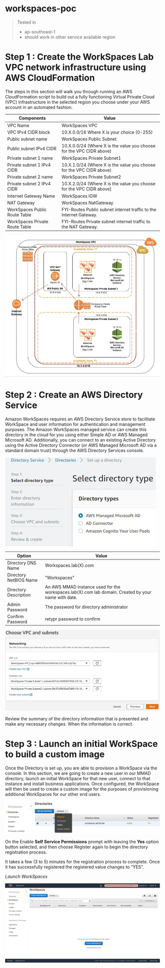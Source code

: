 # workspaces-poc

> Tested in
> * ap-southeast-1
> * should work in other service available region

# Step 1 : Create the WorkSpaces Lab VPC network infrastructure using AWS CloudFormation 
The steps in this section will walk you through running an AWS CloudFormation script to build out a fully functioning Virtual Private Cloud (VPC) infrastructure in the selected region you choose under your AWS account in an automated fashion.

| Components | Value |
| ------------- | ------------- |
| VPC Name  | WorkSpaces VPC  |
| VPC IPv4 CIDR block   | 10.X.0.0/16   Where X is your choice (0-255)  |
| Public subnet name  | WorkSpaces Public Subnet  |
| Public subnet IPv4 CIDR  | 10.X.0.0/24  (Where X is the value you choose for the VPC CIDR above)  |
| Private subnet 1 name | WorkSpaces Private Subnet1 |
| Private subnet 1 IPv4 CIDR | 10.X.1.0/24   (Where X is the value you choose for the VPC CIDR above) |
| Private subnet 2 name | WorkSpaces Private Subnet2 |
| Private subnet 2 IPv4 CIDR | 10.X.2.0/24   (Where X is the value you choose for the VPC CIDR above] |
| Internet Gateway Name |	WorkSpaces IGW  |
| NAT Gateway |	WorkSpaces NatGateway  |
| WorkSpaces Public Route Table |	FYI-Routes Public subnet internet traffic to the Internet Gateway. |
| WorkSpaces Private Route Table |	FYI-Routes Private subnet internet traffic to the NAT Gateway.  |


![workspaces-poc](images/network_diagram.jpg)


# Step 2 : Create an AWS Directory Service
Amazon WorkSpaces requires an AWS Directory Service store to facilitate WorkSpace and user information for authentication and management purposes. The Amazon WorkSpaces managed service can create this directory in the cloud for you using either Simple AD  or AWS Managed Microsoft AD. Additionally, you can connect to an existing Active Directory using the Active Directory Connector (or AWS Managed Microsoft AD via a standard domain trust) through the AWS Directory Services console. 

![workspaces-poc](images/ad.jpg)

| Option | Value |
| ------------- | ------------- |
| Directory DNS Name | Workspaces.lab(X).com |
| Directory NetBIOS Name | "Workspaces" |
| Directory Description | An AWS MMAD instance used for the workspaces.lab(X).com lab domain. Created by your name with date. |
| Admin Password | The password for directory administrator |
| Confirm Password | retypr password to confirm |

![workspaces-poc](images/subnet.jpg)

Review the summary of the directory information that is presented and make any necessary changes. When the information is correct. 


# Step 3 : Launch an initial WorkSpace to build a custom image
Once the Directory is set up, you are able to provision a WorkSpace via the console. In this section, we are going to create a new user in our MMAD directory, launch an initial 
WorkSpace for that new user, connect to that instance and install business applications. Once configured, the WorkSpace will then be used to create a custom image for the purposes of provisioning additional WorkSpaces for our other end users. 

![workspaces-poc](images/directory.jpg)

On the Enable **Self Service Permissions** prompt with leaving the **Yes** option button selected, and then choose Register again to begin the directory registration process.

It takes a few (3 to 5) minutes for the registration process to complete. Once it has successfully registered the registered value changes to “YES”. 

*Launch WorkSpaces*

![workspaces-poc](images/ws.jpg)
